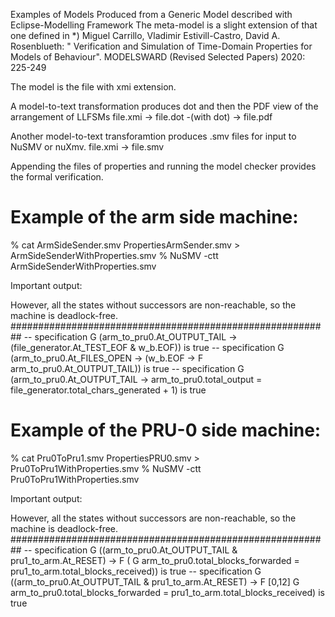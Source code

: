 Examples of Models Produced from a Generic Model described with Eclipse-Modelling Framework
The meta-model is a slight extension of that one defined in
	*) Miguel Carrillo, Vladimir Estivill-Castro, David A. Rosenblueth: " Verification and Simulation of Time-Domain Properties for Models of Behaviour". MODELSWARD (Revised Selected Papers) 2020: 225-249

The model is the file with xmi extension.

A model-to-text transformation produces dot and then the PDF view of the arrangement of LLFSMs
	file.xmi -> file.dot -(with dot) -> file.pdf

Another model-to-text transforamtion produces .smv files for input to NuSMV or nuXmv.
	file.xmi -> file.smv

Appending the files of properties and running the model checker provides the formal verification.

Example of the arm side machine:
=================================

% cat ArmSideSender.smv PropertiesArmSender.smv > ArmSideSenderWithProperties.smv 
% NuSMV -ctt ArmSideSenderWithProperties.smv

Important output:

However, all the states without successors are
non-reachable, so the machine is deadlock-free.
##########################################################
-- specification  G (arm_to_pru0.At_OUTPUT_TAIL -> (file_generator.At_TEST_EOF & w_b.EOF))  is true
-- specification  G (arm_to_pru0.At_FILES_OPEN -> (w_b.EOF ->  F arm_to_pru0.At_OUTPUT_TAIL))  is true
-- specification  G (arm_to_pru0.At_OUTPUT_TAIL -> arm_to_pru0.total_output = file_generator.total_chars_generated + 1)  is true

Example of the PRU-0 side machine:
==================================
% cat Pru0ToPru1.smv PropertiesPRU0.smv > Pru0ToPru1WithProperties.smv
% NuSMV -ctt Pru0ToPru1WithProperties.smv

Important output:

However, all the states without successors are
non-reachable, so the machine is deadlock-free.
##########################################################
-- specification  G ((arm_to_pru0.At_OUTPUT_TAIL & pru1_to_arm.At_RESET) ->  F ( G arm_to_pru0.total_blocks_forwarded = pru1_to_arm.total_blocks_received))  is true
-- specification  G ((arm_to_pru0.At_OUTPUT_TAIL & pru1_to_arm.At_RESET) ->  F [0,12]  G arm_to_pru0.total_blocks_forwarded = pru1_to_arm.total_blocks_received)  is true

